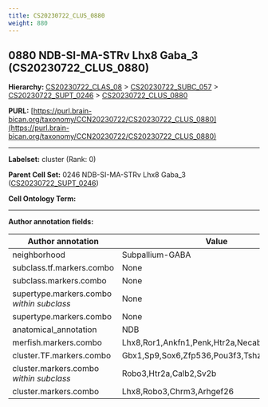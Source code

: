 ```yaml
---
title: CS20230722_CLUS_0880
weight: 880
---
```

## 0880 NDB-SI-MA-STRv Lhx8 Gaba_3 (CS20230722_CLUS_0880)
<b>Hierarchy: </b>
[CS20230722_CLAS_08](../CS20230722_CLAS_08) >
[CS20230722_SUBC_057](../CS20230722_SUBC_057) >
[CS20230722_SUPT_0246](../CS20230722_SUPT_0246) >
[CS20230722_CLUS_0880](../CS20230722_CLUS_0880)

**PURL:** [https://purl.brain-bican.org/taxonomy/CCN20230722/CS20230722_CLUS_0880](https://purl.brain-bican.org/taxonomy/CCN20230722/CS20230722_CLUS_0880)

---


**Labelset:** cluster (Rank: 0)

**Parent Cell Set:** 0246 NDB-SI-MA-STRv Lhx8 Gaba_3 ([CS20230722_SUPT_0246](../CS20230722_SUPT_0246))



**Cell Ontology Term:** 

[MARKER GENES.]: #


---

[TRANSFERRED ANNOTATIONS.]: #


[AUTHOR ANNOTATION FIELDS.]: #


**Author annotation fields:**

| Author annotation | Value |
|-------------------|-------|
|neighborhood|Subpallium-GABA|
|subclass.tf.markers.combo|None|
|subclass.markers.combo|None|
|supertype.markers.combo _within subclass_|None|
|supertype.markers.combo|None|
|anatomical_annotation|NDB|
|merfish.markers.combo|Lhx8,Ror1,Ankfn1,Penk,Htr2a,Necab1,Sv2b,Gad2|
|cluster.TF.markers.combo|Gbx1,Sp9,Sox6,Zfp536,Pou3f3,Tshz3|
|cluster.markers.combo _within subclass_|Robo3,Htr2a,Calb2,Sv2b|
|cluster.markers.combo|Lhx8,Robo3,Chrm3,Arhgef26|
